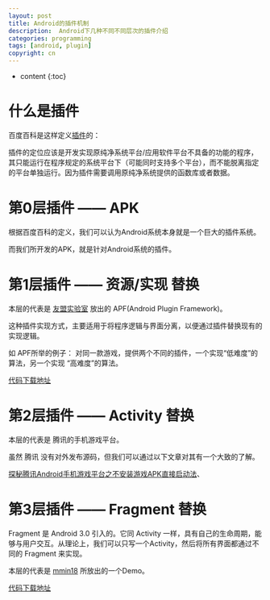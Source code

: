```yaml
---
layout: post
title: Android的插件机制
description:  Android下几种不同不同层次的插件介绍
categories: programming
tags: [android, plugin]
copyright: cn
---
```


* content
{:toc}

# 什么是插件

百度百科是这样定义[插件](http://baike.baidu.com/view/18979.htm)的：

插件的定位应该是开发实现原纯净系统平台/应用软件平台不具备的功能的程序，其只能运行在程序规定的系统平台下（可能同时支持多个平台），而不能脱离指定的平台单独运行。因为插件需要调用原纯净系统提供的函数库或者数据。

# 第0层插件 —— APK

根据百度百科的定义，我们可以认为Android系统本身就是一个巨大的插件系统。

而我们所开发的APK，就是针对Android系统的插件。


# 第1层插件 —— 资源/实现 替换

本层的代表是 [友盟实验室](http://www.umeng.com/home/lab)  放出的 APF(Android Plugin Framework)。

这种插件实现方式，主要适用于将程序逻辑与界面分离，以便通过插件替换现有的实现逻辑。

如 APF所举的例子： 对同一款游戏，提供两个不同的插件，一个实现“低难度”的算法，另一个实现 “高难度”的算法。

[代码下载地址](https://github.com/umeng/apf)

# 第2层插件 —— Activity 替换

本层的代表是 腾讯的手机游戏平台。

虽然 腾讯 没有对外发布源码，但我们可以通过以下文章对其有一个大致的了解。

[探秘腾讯Android手机游戏平台之不安装游戏APK直接启动法](http://blog.zhourunsheng.com/2011/09/%E6%8E%A2%E7%A7%98%E8%85%BE%E8%AE%AFandroid%E6%89%8B%E6%9C%BA%E6%B8%B8%E6%88%8F%E5%B9%B3%E5%8F%B0%E4%B9%8B%E4%B8%8D%E5%AE%89%E8%A3%85%E6%B8%B8%E6%88%8Fapk%E7%9B%B4%E6%8E%A5%E5%90%AF%E5%8A%A8%E6%B3%95/?utm_source=rss&utm_medium=rss&utm_campaign=%25e6%258e%25a2%25e7%25a7%2598%25e8%2585%25be%25e8%25ae%25afandroid%25e6%2589%258b%25e6%259c%25ba%25e6%25b8%25b8%25e6%2588%258f%25e5%25b9%25b3%25e5%258f%25b0%25e4%25b9%258b%25e4%25b8%258d%25e5%25ae%2589%25e8%25a3%2585%25e6%25b8%25b8%25e6%2588%258fapk%25e7%259b%25b4%25e6%258e%25a5%25e5%2590%25af%25e5%258a%25a8%25e6%25b3%2595)、


# 第3层插件 —— Fragment 替换

Fragment 是 Android 3.0 引入的。它同 Activity 一样，具有自己的生命周期，能够与用户交互。从理论上，我们可以只写一个Activity，然后将所有界面都通过不同的 Fragment 来实现。

本层的代表是 [mmin18](https://github.com/mmin18) 所放出的一个Demo。

[代码下载地址](https://github.com/mmin18/AndroidDynamicLoader)


